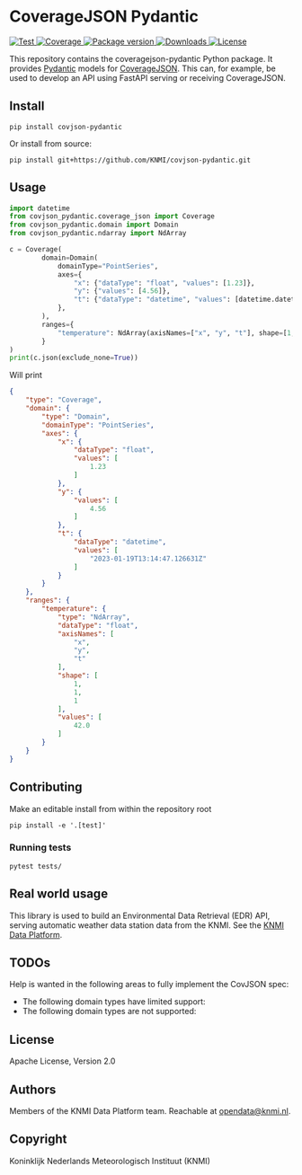 # CoverageJSON Pydantic

<p>
  <a href="https://github.com/knmi/covjson-pydantic/actions?query=workflow%3ACI" target="_blank">
      <img src="https://github.com/knmi/covjson-pydantic/workflows/CI/badge.svg" alt="Test">
  </a>
  <a href="https://codecov.io/gh/knmi/covjson-pydantic" target="_blank">
      <img src="https://codecov.io/gh/knmi/covjson-pydantic/branch/master/graph/badge.svg" alt="Coverage">
  </a>
  <a href="https://pypi.org/project/covjson-pydantic" target="_blank">
      <img src="https://img.shields.io/pypi/v/covjson-pydantic?color=%2334D058&label=pypi%20package" alt="Package version">
  </a>
  <a href="https://pypistats.org/packages/covjson-pydantic" target="_blank">
      <img src="https://img.shields.io/pypi/dm/covjson-pydantic.svg" alt="Downloads">
  </a>
  <a href="https://github.com/knmi/covjson-pydantic/blob/main/LICENSE" target="_blank">
      <img src="https://img.shields.io/github/license/knmi/covjson-pydantic.svg" alt="License">
  </a>
</p>


This repository contains the coveragejson-pydantic Python package. It provides [Pydantic](https://pydantic-docs.helpmanual.io/) models for [CoverageJSON](https://covjson.org/). This can, for example, be used to develop an API using FastAPI serving or receiving CoverageJSON.

## Install
```shell
pip install covjson-pydantic
```

Or install from source:

```shell
pip install git+https://github.com/KNMI/covjson-pydantic.git
```

## Usage

```python
import datetime
from covjson_pydantic.coverage_json import Coverage
from covjson_pydantic.domain import Domain
from covjson_pydantic.ndarray import NdArray

c = Coverage(
        domain=Domain(
            domainType="PointSeries",
            axes={
                "x": {"dataType": "float", "values": [1.23]},
                "y": {"values": [4.56]},
                "t": {"dataType": "datetime", "values": [datetime.datetime.now()]}
            },
        ),
        ranges={
            "temperature": NdArray(axisNames=["x", "y", "t"], shape=[1, 1, 1], values=[42.0])
        }
)
print(c.json(exclude_none=True))
```
Will print
```json
{
    "type": "Coverage",
    "domain": {
        "type": "Domain",
        "domainType": "PointSeries",
        "axes": {
            "x": {
                "dataType": "float",
                "values": [
                    1.23
                ]
            },
            "y": {
                "values": [
                    4.56
                ]
            },
            "t": {
                "dataType": "datetime",
                "values": [
                    "2023-01-19T13:14:47.126631Z"
                ]
            }
        }
    },
    "ranges": {
        "temperature": {
            "type": "NdArray",
            "dataType": "float",
            "axisNames": [
                "x",
                "y",
                "t"
            ],
            "shape": [
                1,
                1,
                1
            ],
            "values": [
                42.0
            ]
        }
    }
}
```

## Contributing

Make an editable install from within the repository root

```shell
pip install -e '.[test]'
```

### Running tests

```shell
pytest tests/
```

## Real world usage

This library is used to build an Environmental Data Retrieval (EDR) API, serving automatic weather data station data from the KNMI. See the [KNMI Data Platform](https://developer.dataplatform.knmi.nl/edr-api).

## TODOs
Help is wanted in the following areas to fully implement the CovJSON spec:
* The following domain types have limited support:
* The following domain types are not supported:

## License

Apache License, Version 2.0

## Authors

Members of the KNMI Data Platform team. Reachable at opendata@knmi.nl.

## Copyright

Koninklijk Nederlands Meteorologisch Instituut (KNMI)
